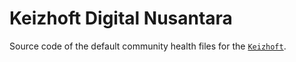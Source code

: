 # Keizhoft Digital Nusantara

Source code of the default community health files for the [`Keizhoft`](https://github.com/keizhoftdigitalnusantara).
